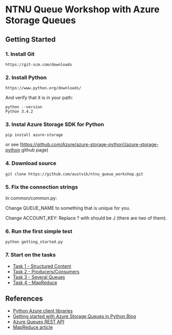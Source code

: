 NTNU Queue Workshop with Azure Storage Queues
=============================================

Getting Started
---------------

### 1. Install Git

    https://git-scm.com/downloads

### 2. Install Python

    https://www.python.org/downloads/

And verify that it is in your path:

    python --version
    Python 3.4.2

### 3. Instal Azure Storage SDK for Python

    pip install azure-storage

or see [https://github.com/Azure/azure-storage-python](azure-storage-python github page)

### 4. Download source

    git clone https://github.com/austvik/ntnu_queue_workshop.git

### 5. Fix the connection strings

In common/common.py:

Change QUEUE_NAME to something that is unique for you.

Change ACCOUNT_KEY: Replace ? with should be J (there are two of them).

### 6. Run the first simple test

    python getting_started.py

### 7. Start on the tasks

* [Task 1 - Structured Content](docs/structured_content.md)
* [Task 2 - Producers/Consumers](docs/producer_consumer.md)
* [Task 3 - Several Queues](docs/several_queues.md)
* [Task 4 - MapReduce](docs/mapreduce.md)

References
----------

* [Python Azure client libraries](http://azure-storage.readthedocs.org/en/latest/)
* [Getting started with Azure Storage Queues in Python Blog](https://azure.microsoft.com/en-us/documentation/articles/storage-python-how-to-use-queue-storage/)
* [Azure Queues REST API](https://msdn.microsoft.com/en-us/library/azure/dd179363.aspx)
* [MapReduce article](http://static.googleusercontent.com/media/research.google.com/en//archive/mapreduce-osdi04.pdf)